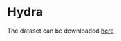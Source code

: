 # Hydra
The dataset can be downloaded [here](https://drive.google.com/file/d/1ryF5V6NPy7f8e05zRrsXc9gY2h9UcbIg/view?usp=sharing)
